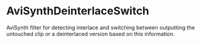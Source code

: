 # AviSynthDeinterlaceSwitch
AviSynth filter for detecting interlace and switching between outputting the untouched clip or a deinterlaced version based on this information.
